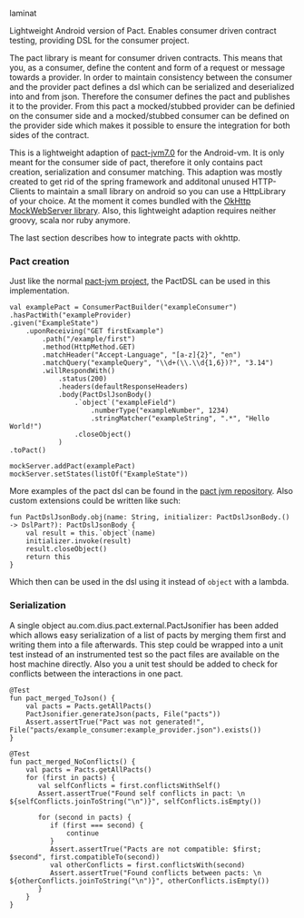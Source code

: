 laminat

Lightweight Android version of Pact. Enables consumer driven contract testing, providing DSL for the consumer project.

The pact library is meant for consumer driven contracts. This means that you, as a consumer, define the content and form of a request or message towards a provider.
In order to maintain consistency between the consumer and the provider pact defines a dsl which can be serialized and deserialized into and from json.
Therefore the consumer defines the pact and publishes it to the provider.
From this pact a mocked/stubbed provider can be definied on the consumer side and a mocked/stubbed consumer can be defined on the provider side which makes it possible to ensure the integration for both sides of the contract.

This is a lightweight adaption of [pact-jvm7.0][2] for the Android-vm. It is only meant for the consumer side of pact,
therefore it only contains pact creation, serialization and consumer matching. This adaption was mostly created to get rid of the spring framework and additonal unused HTTP-Clients to maintain a small library on android so you can use a HttpLibrary of your choice. At the moment it comes bundled with the [OkHttp MockWebServer library][1].
Also, this lightweight adaption requires neither groovy, scala nor ruby anymore.

The last section describes how to integrate pacts with okhttp.

### Pact creation
Just like the normal [pact-jvm project][2], the PactDSL can be used in this implementation.

```
val examplePact = ConsumerPactBuilder("exampleConsumer")
.hasPactWith("exampleProvider)
.given("ExampleState")
    .uponReceiving("GET firstExample")
        .path("/example/first")
        .method(HttpMethod.GET)
        .matchHeader("Accept-Language", "[a-z]{2}", "en")
        .matchQuery("exampleQuery", "\\d+(\\.\\d{1,6})?", "3.14")
        .willRespondWith()
            .status(200)
            .headers(defaultResponseHeaders)
            .body(PactDslJsonBody()
                .`object`("exampleField")
                    .numberType("exampleNumber", 1234)
                    .stringMatcher("exampleString", ".*", "Hello World!")
                .closeObject()
            )
.toPact()

mockServer.addPact(examplePact)
mockServer.setStates(listOf("ExampleState"))
```

More examples of the pact dsl can be found in the [pact jvm repository][2].
Also custom extensions could be written like such:

```
fun PactDslJsonBody.obj(name: String, initializer: PactDslJsonBody.() -> DslPart?): PactDslJsonBody {
    val result = this.`object`(name)
    initializer.invoke(result)
    result.closeObject()
    return this
}
```

Which then can be used in the dsl using it instead of `object` with a lambda.

### Serialization
A single object au.com.dius.pact.external.PactJsonifier has been added which allows easy serialization of a list of pacts by merging them first and writing them into a file afterwards.
This step could be wrapped into a unit test instead of an instrumented test so the pact files are available on the host machine directly.
Also you a unit test should be added to check for conflicts between the interactions in one pact.

```
@Test
fun pact_merged_ToJson() {
    val pacts = Pacts.getAllPacts()
    PactJsonifier.generateJson(pacts, File("pacts"))
    Assert.assertTrue("Pact was not generated!", File("pacts/example_consumer:example_provider.json").exists())
}

@Test
fun pact_merged_NoConflicts() {
    val pacts = Pacts.getAllPacts()
    for (first in pacts) {
       val selfConflicts = first.conflictsWithSelf()
       Assert.assertTrue("Found self conflicts in pact: \n ${selfConflicts.joinToString("\n")}", selfConflicts.isEmpty())

       for (second in pacts) {
          if (first === second) {
              continue
          }
          Assert.assertTrue("Pacts are not compatible: $first; $second", first.compatibleTo(second))
          val otherConflicts = first.conflictsWith(second)
          Assert.assertTrue("Found conflicts between pacts: \n ${otherConflicts.joinToString("\n")}", otherConflicts.isEmpty())
       }
    }
}
```

[1]: https://github.com/square/okhttp
[2]: https://github.com/DiUS/pact-jvm/tree/v3.5.x-jre7
